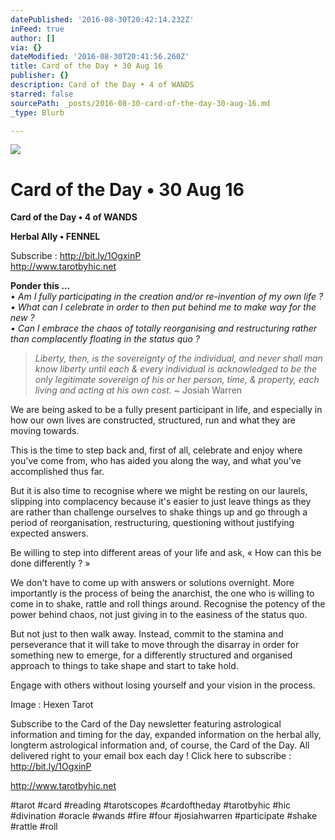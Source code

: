 ```yaml
---
datePublished: '2016-08-30T20:42:14.232Z'
inFeed: true
author: []
via: {}
dateModified: '2016-08-30T20:41:56.260Z'
title: Card of the Day • 30 Aug 16
publisher: {}
description: Card of the Day • 4 of WANDS
starred: false
sourcePath: _posts/2016-08-30-card-of-the-day-30-aug-16.md
_type: Blurb

---
```

![](https://the-grid-user-content.s3-us-west-2.amazonaws.com/8defe4e5-43ce-4c77-abf1-0be2e2ec254b.jpg)

# Card of the Day • 30 Aug 16

**Card of the Day • 4 of WANDS**

**Herbal Ally • FENNEL**

Subscribe : http://bit.ly/1OgxinP  
http://www.tarotbyhic.net

**Ponder this ...**  
_• Am I fully participating in the creation and/or re-invention of my own life ?  
• What can I celebrate in order to then put behind me to make way for the new ?  
• Can I embrace the chaos of totally reorganising and restructuring rather than complacently floating in the status quo ?_

> _Liberty, then, is the sovereignty of the individual, and never shall man know liberty until each & every individual is acknowledged to be the only legitimate sovereign of his or her person, time, & property, each living and acting at his own cost._ ~ Josiah Warren

We are being asked to be a fully present participant in life, and especially in how our own lives are constructed, structured, run and what they are moving towards.

This is the time to step back and, first of all, celebrate and enjoy where you've come from, who has aided you along the way, and what you've accomplished thus far.

But it is also time to recognise where we might be resting on our laurels, slipping into complacency because it's easier to just leave things as they are rather than challenge ourselves to shake things up and go through a period of reorganisation, restructuring, questioning without justifying expected answers.

Be willing to step into different areas of your life and ask, « How can this be done differently ? »

We don't have to come up with answers or solutions overnight. More importantly is the process of being the anarchist, the one who is willing to come in to shake, rattle and roll things around. Recognise the potency of the power behind chaos, not just giving in to the easiness of the status quo.

But not just to then walk away. Instead, commit to the stamina and perseverance that it will take to move through the disarray in order for something new to emerge, for a differently structured and organised approach to things to take shape and start to take hold.

Engage with others without losing yourself and your vision in the process.

Image : Hexen Tarot

Subscribe to the Card of the Day newsletter featuring astrological information and timing for the day, expanded information on the herbal ally, longterm astrological information and, of course, the Card of the Day. All delivered right to your email box each day ! Click here to subscribe : http://bit.ly/1OgxinP

http://www.tarotbyhic.net

\#tarot \#card \#reading \#tarotscopes \#cardoftheday \#tarotbyhic \#hic \#divination \#oracle \#wands \#fire \#four \#josiahwarren \#participate \#shake \#rattle \#roll